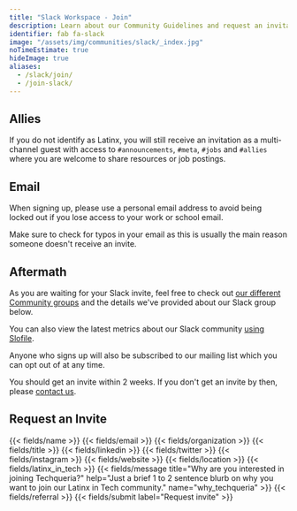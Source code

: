 ```yaml
---
title: "Slack Workspace - Join"
description: Learn about our Community Guidelines and request an invitation to our Slack community.
identifier: fab fa-slack
image: "/assets/img/communities/slack/_index.jpg"
noTimeEstimate: true
hideImage: true
aliases:
  - /slack/join/
  - /join-slack/
---
```


## Allies

If you do not identify as Latinx, you will still receive an invitation as a multi-channel guest with access to `#announcements`, `#meta`, `#jobs` and `#allies` where you are welcome to share resources or job postings.

## Email

When signing up, please use a personal email address to avoid being locked out if you lose access to your work or school email.

Make sure to check for typos in your email as this is usually the main reason someone doesn't receive an invite.

## Aftermath

As you are waiting for your Slack invite, feel free to check out [our different Community groups](/communities/) and the details we've provided about our Slack group below.

You can also view the latest metrics about our Slack community [using Slofile](https://slofile.com/slack/techqueria).

Anyone who signs up will also be subscribed to our mailing list which you can opt out of at any time.

You should get an invite within 2 weeks. If you don't get an invite by then, please [contact us](/contact).

## Request an Invite

<form name="Speak" method="POST" data-netlify-recaptcha="true" data-netlify="true" class="form--centered" action="/success/">
  <input type="hidden" aria-label="Subject" name="_subject" value="Techqueria - Become a Speaker">
  {{< fields/name >}}
  {{< fields/email >}}
  {{< fields/organization >}}
  {{< fields/title >}}
  {{< fields/linkedin >}}
  {{< fields/twitter >}}
  {{< fields/instagram >}}
  {{< fields/website >}}
  {{< fields/location >}}
  {{< fields/latinx_in_tech >}}
  {{< fields/message title="Why are you interested in joining Techqueria?" help="Just a brief 1 to 2 sentence blurb on why you want to join our Latinx in Tech community." name="why_techqueria" >}}
  {{< fields/referral >}}
  {{< fields/submit label="Request invite" >}}
</form>

<br>
